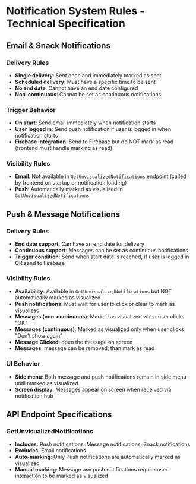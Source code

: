 # Notification System Rules - Technical Specification

## Email & Snack Notifications

### Delivery Rules
- **Single delivery**: Sent once and immediately marked as sent
- **Scheduled delivery**: Must have a specific time to be sent
- **No end date**: Cannot have an end date configured
- **Non-continuous**: Cannot be set as continuous notifications

### Trigger Behavior
- **On start**: Send email immediately when notification starts
- **User logged in**: Send push notification if user is logged in when notification starts
- **Firebase integration**: Send to Firebase but do NOT mark as read (frontend must handle marking as read)

### Visibility Rules
- **Email**: Not available in `GetUnvisualizedNotifications` endpoint (called by frontend on startup or notification loading)
- **Push**: Automatically marked as visualized in `GetUnvisualizedNotifications`

## Push & Message Notifications

### Delivery Rules
- **End date support**: Can have an end date for delivery
- **Continuous support**: Messages can be set as continuous notifications
- **Trigger condition**: Send when start date is reached, if user is logged in OR send to Firebase

### Visibility Rules
- **Availability**: Available in `GetUnvisualizedNotifications` but NOT automatically marked as visualized
- **Push notifications**: Must wait for user to click or clear to mark as visualized
- **Messages (non-continuous)**: Marked as visualized when user clicks "OK"
- **Messages (continuous)**: Marked as visualized only when user clicks "Don't show again"
- **Message Clicked**: open the message on screen
- **Messages**: message can be removed, than mark as read

### UI Behavior
- **Side menu**: Both message and push notifications remain in side menu until marked as visualized
- **Screen display**: Messages appear on screen when received via notification hub

## API Endpoint Specifications

### GetUnvisualizedNotifications
- **Includes**: Push notifications, Message notifications, Snack notifications
- **Excludes**: Email notifications
- **Auto-marking**: Only Push notifications are automatically marked as visualized
- **Manual marking**: Message asn push notifications require user interaction to be marked as visualized